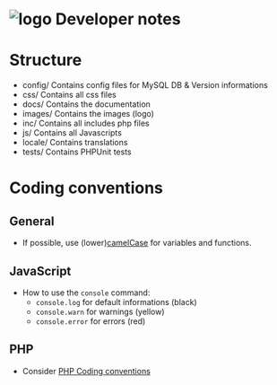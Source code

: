 ![logo](https://raw.githubusercontent.com/yafp/monoto/master/images/logo/monotoLogoBlack.png) Developer notes
==========

# Structure
* config/           Contains config files for MySQL DB & Version informations
* css/              Contains all css files
* docs/             Contains the documentation
* images/           Contains the images (logo)
* inc/              Contains all includes php files
* js/               Contains all Javascripts
* locale/           Contains translations
* tests/            Contains PHPUnit tests


# Coding conventions
## General
* If possible, use  (lower)[camelCase](https://en.wikipedia.org/wiki/Camel_case) for variables and functions.

## JavaScript
* How to use the ```console``` command:
    * ```console.log```  for default informations (black)
    * ```console.warn```  for warnings (yellow)
    * ```console.error```  for errors (red)

## PHP
* Consider [PHP Coding conventions](https://www.mediawiki.org/wiki/Manual:Coding_conventions/PHP)
